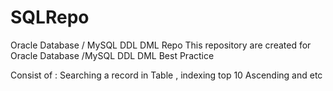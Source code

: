 # SQLRepo
Oracle Database / MySQL DDL DML Repo 
This repository are created for Oracle Database /MySQL DDL DML Best Practice 

Consist of : Searching a record in Table , indexing top 10 Ascending and etc 
